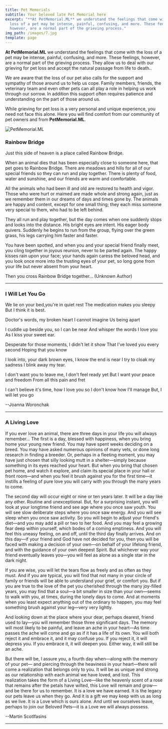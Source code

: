 ```yaml
---
title: Pet Memorials
subtitle: Your beloved late Pet Memorial here
excerpt: "**At PetMemorial.ML** we understand the feelings that come with the
  loss of a pet may be intense, painful, confusing, and more. These feelings,
  however, are a normal part of the grieving process."
img_path: /images/7.jpg
template: page
---
```

**At PetMemorial.ML** we understand the feelings that come with the loss of a pet may be intense, painful, confusing, and more. These feelings, however, are a normal part of the grieving process. They allow us to deal with our grieving for pet loss and accept the natural passage from life to death..

We are aware that the loss of our pet also calls for the support and sympathy of those around us to help us cope. Family members, friends, the veterinary team and even other pets can all play a role in helping us work through our sorrow. In addition this support often requires patience and understanding on the part of those around us.

While grieving for pet loss is a very personal and unique experience, you need not face this alone. Here you will find comfort from our community of pet owners and from **PetMemorial.ML**.

![PetMemorial.ML](/images/ca-wildfires-volunteer-dog.jpg "PetMemorial.ML")

### Rainbow Bridge

Just this side of heaven is a place called Rainbow Bridge.

When an animal dies that has been especially close to someone here, that pet goes to Rainbow Bridge. There are meadows and hills for all of our special friends so they can run and play together. There is plenty of food, water and sunshine, and our friends are warm and comfortable.

All the animals who had been ill and old are restored to health and vigor. Those who were hurt or maimed are made whole and strong again, just as we remember them in our dreams of days and times gone by. The animals are happy and content, except for one small thing; they each miss someone very special to them, who had to be left behind.

They all run and play together, but the day comes when one suddenly stops and looks into the distance. His bright eyes are intent. His eager body quivers. Suddenly he begins to run from the group, flying over the green grass, his legs carrying him faster and faster.

You have been spotted, and when you and your special friend finally meet, you cling together in joyous reunion, never to be parted again. The happy kisses rain upon your face; your hands again caress the beloved head, and you look once more into the trusting eyes of your pet, so long gone from your life but never absent from your heart.

Then you cross Rainbow Bridge together... (Unknown Author)

<hr />

### I Will Let You Go

We lie on your bed,you're in quiet rest
The medication makes you sleepy
But I think it is best.

Doctor's words, my broken heart
I cannot imagine
Us being apart

I cuddle up beside you, so I can be near
And whisper the words I love you
As I kiss your sweet ear.

Desperate for those moments, I didn't let it show
That I've loved you every second
Hoping that you know

I look into, your dark brown eyes, I know the end is near
I try to cloak my sadness
I blink away my tear.

I don't want you to leave me, I don't feel ready yet
But I want your peace and freedom
From all this pain and fret

I can't believe it's time, how I love you so
I don't know how I'll manage
But, I will let you go

\--Joanna Woronchak

<hr />

### A Living Love

lf you ever love an animal, there are three days in your life you will always remember... The first is a day, blessed with happiness, when you bring home your young new friend. You may have spent weeks deciding on a breed. You may have asked numerous opinions of many vets, or done long research in finding a breeder. Or, perhaps in a fleeting moment, you may have just chosen that silly looking mutt in a shelter—simply because something in its eyes reached your heart. But when you bring that chosen pet home, and watch it explore, and claim its special place in your hall or front room—and when you feel it brush against you for the first time—it instills a feeling of pure love you will carry with you through the many years to come.

The second day will occur eight or nine or ten years later. lt will be a day like any other. Routine and unexceptional. But, for a surprising instant, you will look at your longtime friend and see age where you once saw youth. You will see slow deliberate steps where you once saw energy. And you will see sleep when you once saw activity. So you will begin to adjust your friend's diet—and you may add a pill or two to her food. And you may feel a growing fear deep within yourself, which bodes of a coming emptiness. And you will feel this uneasy feeling, on and off, until the third day finally arrives. And on this day—if your friend and God have not decided for you, then you will be faced with making a decision of your own—on behalf of your lifelong friend, and with the guidance of your own deepest Spirit. But whichever way your friend eventually leaves you—you will feel as alone as a single star in the dark night.

lf you are wise, you will let the tears flow as freely and as often as they must. And if you are typical, you will find that not many in your circle of family or friends will be able to understand your grief, or comfort you. But if you are true to the love of the pet you cherished through the many joy-filled years, you may find that a soul—a bit smaller in size than your own—seems to walk with you, at times, during the lonely days to come. And at moments when you least expect anything out of the ordinary to happen, you may feel something brush against your leg—very very lightly.

And looking down at the place where your dear, perhaps dearest, friend used to lay—you will remember those three significant days. The memory will most likely to be painful, and leave an ache in your heart—As time passes the ache will come and go as if it has a life of its own. You will both reject it and embrace it, and it may confuse you. lf you reject it, it will depress you. If you embrace it, it will deepen you. Either way, it will still be an ache.

But there will be, l assure you, a fourth day when—along with the memory of your pet— and piercing through the heaviness in your heart—there will come a realization that belongs only to you. lt will be as unique and strong as our relationship with each animal we have loved, and lost. This realization takes the form of a Living Love—like the heavenly scent of a rose that remains after the petals have wilted, this Love will remain and grow—and be there for us to remember. lt is a love we have earned. lt is the legacy our pets leave us when they go. And it is a gift we may keep with us as long as we live. lt is a Love which is ours alone. And until we ourselves leave, perhaps to join our Beloved Pets—it is a Love we will always possess.

\--Martin Scotlfasins

<hr />